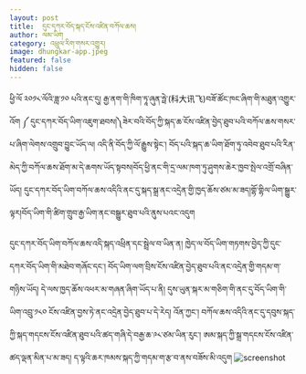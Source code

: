 ```yaml
---
layout: post
title:  དུང་དཀར་བོད་སྐད་ངོས་འཛིན་བཀོལ་ཆས།
author: ལམ་ཡིག
category: འཕྲུལ་རིག་གསར་འགྱུར།
image: dhungkar-app.jpeg
featured: false
hidden: false
---
```

ཕྱི་ལོ ༢༠༡༨་ལོའི་ཟླ་༡༠ པའི་ནང་དུ། རྒྱ་ནག་གི་ཁིག་ཏཱ་ཞུན་ཧྥེ་(科大讯飞)བཟོ་ཚོང་ཁང་ཞིག་གི་མཐུན་འགྱུར་འོག ༼ དུང་དཀར་བོད་ཡིག་འཇུག་ཐབས།༽ཟེར་བའི་བོད་ཀྱི་སྐད་ཆ་ངོས་འཛིན་བྱེད་ཐུབ་པའི་བཀོལ་ཆས་གསར་པ་ཞིག་ལེགས་འགྲུབ་བྱུང་ཡོད་ལ། འདི་ནི་བོད་ཀྱི་ལོ་རྒྱུས་སྟེང་། བོད་པའི་སྐད་ཆ་ཡིག་ཐོག་ཏུ་འབེབ་ཐུབ་པའི་རིན་མེད་ཀྱི་བཀོལ་ཆས་ཐོག་མ་དེ་ཆགས་ཡོད་སྟབས།བོད་ཕྱི་ནང་གི་དྲ་ལམ་ཁག་ཏུ་ཤུགས་ཆེར་ཁྱབ་སྤེལ་འགྲོ་བཞིན་ཡོད། དུང་དཀར་བོད་ཡིག་བཀོལ་ཆས་འདིའི་ནང་དུ་སྐད་སྒྲ་ནང་འདྲེན་གྱི་ཁྱད་ཆོས་ཙམ་མ་ཟད།གྷོ་གྷིལ་ཡིག་སྒྱུར་ལྟར།བོད་ཡིག་གི་ཚིག་གྲུབ་རྒྱ་ཡིག་ནང་བསྒྱུར་ཐུབ་པའི་ནུས་པའང་འདུག

དུང་དཀར་བོད་ཡིག་བཀོལ་ཆས་འདི་སྐད་འཕྲིན་དང་སྦྲེལ་བ་ཡིན་ན། ཁྱེད་ལ་བོད་ཡིག་གཏགས་བྱེད་ཀྱི་དུང་དཀར་བོད་ཡིག་གི་མཐེབ་གཞོང་དང་། བོད་ཡིག་ལག་བྲིས་ངོས་འཛིན་བྱེད་ཐུབ་པའི་ནང་འདྲེན་གྱི་གདམ་ག་གཉིས་ཡོད། དེ་ལས་ཁྱད་ཆོས་འཕར་མ་གཞན་ཞིག་ཡོད་པ་ནི། དུས་ཡུན་སྐར་མ་གཅིག་གི་ནང་དུ་བོད་ཡིག་གི་ཡིག་འབྲུ་༡༨༠ ངོས་འཛིན་བྱས་ཏེ་ནང་འདྲེན་བྱེད་ཐུབ་པ་དེ་རེད། འོན་ཀྱང་། བཀོལ་ཆས་འདིའི་ནང་དུ་དབུས་སྐད་ཀྱི་སྐད་གདངས་ངོས་འཛིན་ཐུབ་པའི་ཚད་གཞི་དེ་བརྒྱ་ཆ་༩༨་ཙམ་ཡིན་རུང་། ཨམ་སྐད་ཀྱི་སྒྲ་གདངས་ངོས་འཛིན་ཚད་ལྡན་མིན་པ་མ་ཟད། ད་ལྟའི་ཆར་ཁམས་སྐད་ཀྱི་གདམ་ག་རྩ་བ་ནས་བཟོས་མི་འདུག
![screenshot](http://lamyig.com/wp-content/uploads/2018/11/Untitled-1-768x641.jpg)


